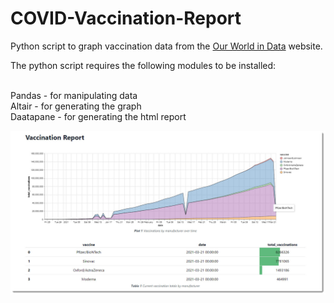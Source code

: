 # COVID-Vaccination-Report
Python script to graph vaccination data from the [Our World in Data](https://ourworldindata.org/) website.<br>

The python script requires the following modules to be installed:<br><br>

Pandas - for manipulating data<br>
Altair - for generating the graph<br>
Daatapane - for generating the html report<br>

![alt text](https://github.com/moengiant/COVID-Vaccination-Report/blob/main/2021-03-22_11-07-26.jpg?raw=true)
